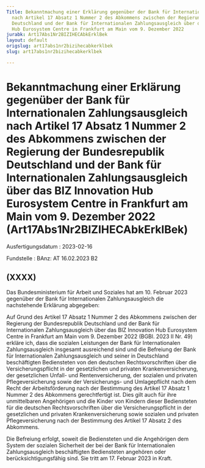```yaml
---
Title: Bekanntmachung einer Erklärung gegenüber der Bank für Internationalen Zahlungsausgleich
  nach Artikel 17 Absatz 1 Nummer 2 des Abkommens zwischen der Regierung der Bundesrepublik
  Deutschland und der Bank für Internationalen Zahlungsausgleich über das BIZ Innovation
  Hub Eurosystem Centre in Frankfurt am Main vom 9. Dezember 2022
jurabk: Art17Abs1Nr2BIZIHECAbkErklBek
layout: default
origslug: art17abs1nr2bizihecabkerklbek
slug: art17abs1nr2bizihecabkerklbek

---
```


# Bekanntmachung einer Erklärung gegenüber der Bank für Internationalen Zahlungsausgleich nach Artikel 17 Absatz 1 Nummer 2 des Abkommens zwischen der Regierung der Bundesrepublik Deutschland und der Bank für Internationalen Zahlungsausgleich über das BIZ Innovation Hub Eurosystem Centre in Frankfurt am Main vom 9. Dezember 2022 (Art17Abs1Nr2BIZIHECAbkErklBek)

Ausfertigungsdatum
:   2023-02-16

Fundstelle
:   BAnz: AT 16.02.2023 B2


## (XXXX)

Das Bundesministerium für Arbeit und Soziales hat am 10. Februar 2023
gegenüber der Bank für Internationalen Zahlungsausgleich die
nachstehende Erklärung abgegeben:

Auf Grund des Artikel 17 Absatz 1 Nummer 2 des Abkommens zwischen der
Regierung              der Bundesrepublik Deutschland und der Bank für
Internationalen Zahlungsausgleich über das BIZ Innovation Hub
Eurosystem Centre in Frankfurt am Main vom 9. Dezember 2022 (BGBl.
2023 II Nr. 49) erkläre ich, dass die sozialen Leistungen der Bank für
Internationalen Zahlungsausgleich insgesamt ausreichend sind und die
Befreiung der Bank für Internationalen Zahlungsausgleich und seiner in
Deutschland beschäftigten Bediensteten von den deutschen
Rechtsvorschriften über die Versicherungspflicht in der gesetzlichen
und privaten Krankenversicherung, der gesetzlichen Unfall- und
Rentenversicherung, der sozialen und privaten Pflegeversicherung sowie
der Versicherungs- und Umlagepflicht nach dem Recht der
Arbeitsförderung nach der Bestimmung des Artikel 17 Absatz 1 Nummer 2
des Abkommens gerechtfertigt ist. Dies gilt auch für ihre
unmittelbaren Angehörigen und die Kinder von Kindern dieser
Bediensteten für die deutschen Rechtsvorschriften über die
Versicherungspflicht in der gesetzlichen und privaten
Krankenversicherung sowie sozialen und privaten Pflegeversicherung
nach der Bestimmung des Artikel 17 Absatz 2 des Abkommens.

Die Befreiung erfolgt, soweit die Bediensteten und die Angehörigen dem
System der sozialen Sicherheit der bei der Bank für Internationalen
Zahlungsausgleich beschäftigten Bediensteten angehören oder
berücksichtigungsfähig sind. Sie tritt am 17. Februar 2023 in Kraft.

